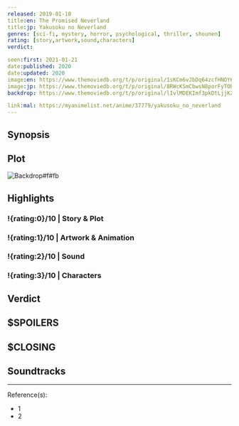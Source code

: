 ```yaml
---
released: 2019-01-10
title:en: The Promised Neverland
title:jp: Yakusoku no Neverland
genres: [sci-fi, mystery, horror, psychological, thriller, shounen]
rating: [story,artwork,sound,characters]
verdict:

seen:first: 2021-01-21
date:published: 2020
date:updated: 2020
image:en: https://www.themoviedb.org/t/p/original/1sKCm6vJbDq64zcfHNOY67ltLns.jpg
image:jp: https://www.themoviedb.org/t/p/original/8RWcKSmCbwsN8porFyTOB5e2cDG.jpg
backdrop: https://www.themoviedb.org/t/p/original/lIvlMDEKImf3pkDtLjjKZqRZ5AM.jpg

link:mal: https://myanimelist.net/anime/37779/yakusoku_no_neverland
---
```



## Synopsis

## Plot

![Backdrop#f#fb](link "Source: TMDB")

## Highlights

### !{rating:0}/10 | Story & Plot

### !{rating:1}/10 | Artwork & Animation

### !{rating:2}/10 | Sound

### !{rating:3}/10 | Characters

## Verdict

## $SPOILERS

## $CLOSING

## Soundtracks

***
Reference(s):

- 1
- 2
